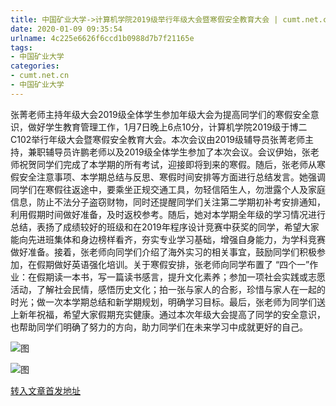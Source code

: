 ```yaml
---
title: 中国矿业大学->计算机学院2019级举行年级大会暨寒假安全教育大会 | cumt.net.cn
date: 2020-01-09 09:35:54
urlname: 4c225e6626f6ccd1b0988d7b7f21165e
tags: 
- 中国矿业大学
categories:
- cumt.net.cn
- 中国矿业大学
---
```

张菁老师主持年级大会2019级全体学生参加年级大会为提高同学们的寒假安全意识，做好学生教育管理工作，1月7日晚上6点10分，计算机学院2019级于博二C102举行年级大会暨寒假安全教育大会。本次会议由2019级辅导员张菁老师主持，兼职辅导员许鹏老师以及2019级全体学生参加了本次会议。会议伊始，张老师祝贺同学们完成了本学期的所有考试，迎接即将到来的寒假。随后，张老师从寒假安全注意事项、本学期总结与反思、寒假时间安排等方面进行总结发言。她强调同学们在寒假往返途中，要乘坐正规交通工具，勿轻信陌生人，勿泄露个人及家庭信息，防止不法分子盗窃财物，同时还提醒同学们关注第二学期初补考安排通知，利用假期时间做好准备，及时返校参考。随后，她对本学期全年级的学习情况进行总结，表扬了成绩较好的班级和在2019年程序设计竞赛中获奖的同学，希望大家能向先进班集体和身边榜样看齐，夯实专业学习基础，增强自身能力，为学科竞赛做好准备。接着，张老师向同学们介绍了海外实习的相关事宜，鼓励同学们积极参加，在假期做好英语强化培训。关于寒假安排，张老师向同学布置了 “四个一”作业：在假期读一本书，写一篇读书感言，提升文化素养；参加一项社会实践或志愿活动，了解社会民情，感悟历史文化；拍一张与家人的合影，珍惜与家人在一起的时光；做一次本学期总结和新学期规划，明确学习目标。最后，张老师为同学们送上新年祝福，希望大家假期充实健康。通过本次年级大会提高了同学的安全意识，也帮助同学们明确了努力的方向，助力同学们在未来学习中成就更好的自己。

![图](http://xwzx.cumt.edu.cn/_upload/article/images/5d/37/81e9f73240009aa0c1b84967a4ef/0f1c785b-2ec5-469b-a2e4-5538b6def61b.jpg)

![图](http://xwzx.cumt.edu.cn/_upload/article/images/5d/37/81e9f73240009aa0c1b84967a4ef/4119c414-2b9b-4915-b816-2d3362c30abb.jpg)

[转入文章首发地址](http://xwzx.cumt.edu.cn/81/cd/c523a557517/page.htm)